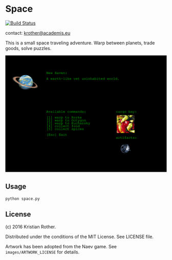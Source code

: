 # Space

[![Build Status](https://travis-ci.org/krother/space.svg?branch=master)](https://travis-ci.org/krother/space)

contact: krother@academis.eu

This is a small space traveling adventure. Warp between planets, trade goods, solve puzzles.

![screenshot](screenshot.png)

## Usage

    python space.py

## License

(c) 2016 Kristian Rother.

Distributed under the conditions of the MIT License. See LICENSE file.

Artwork has been adopted from the Naev game. See `images/ARTWORK_LICENSE` for details.

